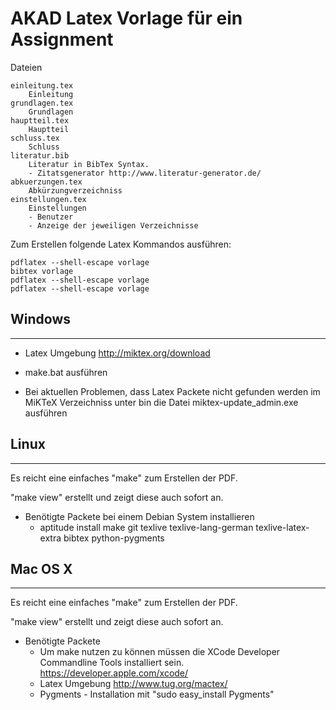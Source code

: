 # AKAD Latex Vorlage für ein Assignment

Dateien

	einleitung.tex 
		Einleitung
	grundlagen.tex
		Grundlagen
	hauptteil.tex
		Hauptteil
	schluss.tex
		Schluss
	literatur.bib
		Literatur in BibTex Syntax. 
		- Zitatsgenerator http://www.literatur-generator.de/
	abkuerzungen.tex
		Abkürzungverzeichniss
	einstellungen.tex
		Einstellungen
		- Benutzer
		- Anzeige der jeweiligen Verzeichnisse


Zum Erstellen folgende Latex Kommandos ausführen:

	pdflatex --shell-escape vorlage
	bibtex vorlage
	pdflatex --shell-escape vorlage
	pdflatex --shell-escape vorlage



## Windows
-------

* Latex Umgebung http://miktex.org/download
* make.bat ausführen

* Bei aktuellen Problemen, dass Latex Packete nicht gefunden werden im MiKTeX Verzeichniss unter bin die Datei miktex-update_admin.exe ausführen

## Linux
-----

Es reicht eine einfaches "make" zum Erstellen der PDF. 

"make view" erstellt und zeigt diese auch sofort an.

* Benötigte Packete bei einem Debian System installieren
  * aptitude install make git texlive texlive-lang-german texlive-latex-extra bibtex python-pygments


## Mac OS X 
--------

Es reicht eine einfaches "make" zum Erstellen der PDF. 

"make view" erstellt und zeigt diese auch sofort an.

* Benötigte Packete
  * Um make nutzen zu können müssen die XCode Developer Commandline Tools installiert sein. https://developer.apple.com/xcode/
  * Latex Umgebung http://www.tug.org/mactex/
  * Pygments - Installation mit "sudo easy_install Pygments"
